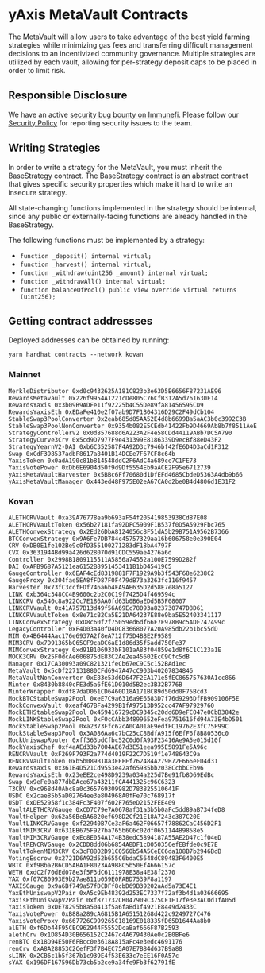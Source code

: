 # yAxis MetaVault Contracts

The MetaVault will allow users to take advantage of the best yield farming strategies while minimizing gas fees and transferring difficult management decisions to an incentivized community governance. Multiple strategies are utilized by each vault, allowing for per-strategy deposit caps to be placed in order to limit risk.

## Responsible Disclosure

We have an active [security bug bounty on Immunefi](https://immunefi.com/bounty/yaxis/). Please follow our [Security Policy](https://github.com/yaxis-project/metavault/security/policy) for reporting security issues to the team.

## Writing Strategies

In order to write a strategy for the MetaVault, you must inherit the BaseStrategy contract. The BaseStrategy contract is an abstract contract that gives specific security properties which make it hard to write an insecure strategy.

All state-changing functions implemented in the strategy should be internal, since any public or externally-facing functions are already handled in the BaseStrategy.

 The following functions must be implemented by a strategy:
 - `function _deposit() internal virtual;`
 - `function _harvest() internal virtual;`
 - `function _withdraw(uint256 _amount) internal virtual;`
 - `function _withdrawAll() internal virtual;`
 - `function balanceOfPool() public view override virtual returns (uint256);`

## Getting contract addressses

Deployed addresses can be obtained by running:

```
yarn hardhat contracts --network kovan
```

### Mainnet

```
MerkleDistributor 0xd0c9432625A181C823b3e63D5E6656F87231AE96
RewardsMetavault 0x226f9954A1221cDe805C76CfB312A5d761630E14
RewardsYaxis 0x3b09B9ADFe11f92225b4C55De89fa81456595CD9
RewardsYaxisEth 0xEDaFe410e2f07ab9D7F1B04316D29C2F49dCb104
StableSwap3PoolConverter 0x2eab685d85AA52E4d8b6699Ba5aAC3b0c3992C3B
StableSwap3PoolNonConverter 0x9354b082E5CEdb41422Fb9D4669Ab8b7f8511AeE
StrategyControllerV2 0x0d857688d6A223A2F4e58CDd44119ABb7DC5A790
StrategyCurve3Crv 0x5cd9D7977F9e431399E8186339D9ecBf88eD43F2
StrategyYearnV2-DAI 0xb6C352587F4A92D3c7946bf42fE6D4D3aCd1F312
Swap 0xCdF398537adbF8617a8401B14DCEe7F67CF8c64b
YaxisToken 0x0adA190c81b814548ddC2F6AdC4a689ce7C1FE73
YaxisVotePower 0xDb6E6904d50f9d9Df5554Eb9aACE2F95e6712739
yAxisMetaVaultHarvester 0x5BBc6Ff70680d1DfEFd4685CbdeD5363A4db9b66
yAxisMetaVaultManager 0x443ed48F975E02eA67CA0d2be0B4d4806d1E31F2
```

### Kovan

```
ALETHCRVVault 0xa39A76778ea9b693aF54f205419853938Cd87E08
ALETHCRVVaultToken 0x56b27181fa92DFC5909F1B537f0D5A5929Fbc765
ALETHConvexStrategy 0x2Ed26DbA8124056c8F51dA5b29B751A9562B7366
BTCConvexStrategy 0x9A6Fe7DB784c45757329aa16b606758e0e390E04
CRV 0xDB0E1fe102Be9c0fD355100271283dF18bA4797F
CVX 0x3631944Bd99a426d628070d91CDC559ae4276a6d
Controller 0x2998B1809115511A5856a74552a100E7599D282f
DAI 0xAFB9687A5121ea6152B8951453411B1bD45419C5
GaugeController 0x6EAF4cEd8319881F7F1929A9b3f543F68e6238C2
GaugeProxy 0x304fae5EA8fFD87F0F479dB73a3263fc116f9457
Harvester 0x73fC3ccfFDf746a6b4FA9AE635D2d58E7e8a5127
LINK 0xb364c348CC4B9600c2b2C0C19f7425D4f469594c
LINKCRV 0x540c8a922Cc7E186AA0fd63b0B6aEDd5B5F08007
LINKCRVVault 0x41A757B13d49f56A69Ec78093a823730747D8D61
LINKCRVVaultToken 0x8e71cB2Ca5E21DA64237E88e9ba5E52403341117
LINKConvexStrategy 0xD8c60f2f75059ed6df66F7E978B9c5ADE747499c
LegacyController 0xF4D03a40fD4DC83668077A20A985db22b1bc55dD
MIM 0x4B6444Aac176e6937A2f8eA712f75D4B8E2F9589
MIM3CRV 0x7D91365bC65CF9caDC6aE1d86d35f5add750Fe37
MIMConvexStrategy 0xd91B106933bF101aA83f04859e1d8f6C1C123a1E
MOCK3CRV 0x25F0dcAe606875dE83C2Ae2ea45602EcC9Cfc5dB
Manager 0x17CA30093a09C821321feCb67eC9C5c152BAd1ec
MetaVault 0x5cDf227131880CFd6947A47cC903b40207834846
MetaVaultNonConverter 0xE83e53d6D647F2EA171e5fEC865757630A1cc866
Minter 0x8430b8840cFE3d5a6fE61D010d5B2ec3B32B776B
MinterWrapper 0xdf87daD061CD6460D18A171BCB9d50dd0F75Bcd3
MockBTCStableSwap2Pool 0xeE7C9a6316a9E6583D7f76d9293DfFB909106F5E
MockConvexVault 0xeaf467BFa4299B1fA97513D952cc47AF97929760
MockETHStableSwap2Pool 0x459416729cDC9345c20dd6D9eFC047e0CbB3842e
MockLINKStableSwap2Pool 0xF0cCAbb34899652eFea9751616fd94A73E4bD501
MockStableSwap2Pool 0xa2373Ffc62cA0CA01aE9edfFC19762E3fC75F99C
MockStableSwap3Pool 0x3A086Aa6c7bC25cC8BdfA915f6EfF6f8B80536c0
MockUniswapRouter 0xff363bdCfbc52C0d0fA93F23416Ae9A5e015d10f
MockYaxisChef 0xf4aAEd33b7004AE67d3E51eea995E5891Fe5A96c
RENCRVVault 0xF269F793F2a774d4019F22C7D519f1e748643C9a
RENCRVVaultToken 0xb5b089B18a3EEFEf762484A279B72F666eFD4d31
RewardsYaxis 0x361B4D521Cd9553e42af65985bb2038CcbbCEb96
RewardsYaxisEth 0x23eEE2ce498D9239a034a225d7Be91fb8D69EdBc
Swap 0x9eFe0a877dbDAce67a43211fCA441325c96C6323
T3CRV 0xc968d40Abc8a0c365769309982D783825510641F
USDC 0x2cae85b5aD02764ee3e804968A0fFe70c768917f
USDT 0xDE52958f1c384Fc3F407f602F765eD2152FEE409
VaultALETHCRVGauge 0xCD7C79e7A0678af31a3b5b0aFc5dd89aB734feD8
VaultHelper 0x62a56BeBA6820ef698D2Cf21E18A7243c387C20E
VaultLINKCRVGauge 0xf22940B7Ce3aF6a462F06657f78862CaC456D2F1
VaultMIM3CRV 0x631EB675F927ba765b6C6c02df0651144B9858e5
VaultMIM3CRVGauge 0xEc8E054A174B38edC5894187A55AE2D47c1f04eD
VaultRENCRVGauge 0x2CDD8dd06b6854ABDF1cD050356efEBfde0c9E7E
VaultTokenMIM3CRV 0x3cF8802D91C0560b54A5CeEC6da108B7b2946BdB
VotingEscrow 0x2721D6A92d52b655C6bdaC5648dC89483F6400E5
WBTC 0xf9Bba2B6CD5ABA1F8023AA9B8C5b50Ef4666157c
WETH 0xdC2f70dEd078e3f5F3dC6111978E38a4E38f2370
YAX 0xf07C80993E9b27ae811b059E0FABD7539F8a1197
YAXISGauge 0x9a6Bf749a57fDCDFf8cbD69B39202aAd5a73E4E1
YaxEthUniswapV2Pair 0xA5c9Eb48392d253EC7337f72af3b4d1a03666695
YaxisEthUniswapV2Pair 0xf871732CB047909C375CF1E17fe3e3AC0d1fA05d
YaxisToken 0xDE78295b8a50413f5a6faBd1f4921E8449d2433C
YaxisVotePower 0xB88a289cA6815B1A65151268d422c9249727C476
YaxisVoteProxy 0x667726C999265C18169E018335fD65D1644Aa8b0
alETH 0xf6Db44F95CEC962944F5552DcaBaf666F87B2593
alethCrv 0x1D854D30B656152C2467c4A679430Ae0c2B0BFe6
renBTC 0x18D94E50F6FBcc0e3618A815aFc4e3edc4691176
renCrv 0xA8A28853C2CefF3f7B4EC75A07E7B84d637B9a88
sLINK 0x2CB6c1b5f367b1c939E4f53E633c7eEE16F0A57c
sYAX 0x196DF167596Db73cb5b2ce9a34fe9Fb3f62791fE
```
